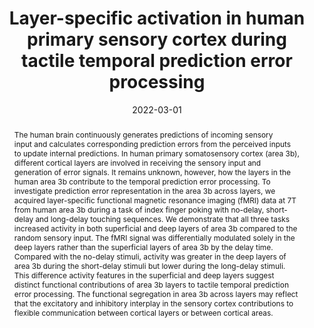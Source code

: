 ---
title: "Layer-specific activation in human primary sensory cortex during tactile temporal prediction error processing"

date: 2022-03-01
authors_string: Y. Yu, L. Huber, J. Yang, M. Fukunaga, Y. Chai, D. Jangraw, G. Chen, D. Handwerker, P. Molfese, Y. Ejima, N. Sadato, J. Wu, Peter Bandettini
authors:
   - Y. Yu
   - L. Huber
   - J. Yang
   - M. Fukunaga
   - Y. Chai
   - D. Jangraw
   - G. Chen
   - D. Handwerker
   - P. Molfese
   - Y. Ejima
   - N. Sadato
   - J. Wu
   - Peter Bandettini
author_ids:
   - renzo_huber
   - yuhui_chai
   - dan_handwerker
   - pete_molfese
   - peter_bandettini
journal: 'NeuroImage'
volume: 248.0
issue: 
pages: 118867
book_title: ''
publisher: ''
isbn: 
abstract: 'The human brain continuously generates predictions of incoming sensory input and calculates corresponding prediction errors from the perceived inputs to update internal predictions. In human primary somatosensory cortex (area 3b), different cortical layers are involved in receiving the sensory input and generation of error signals. It remains unknown, however, how the layers in the human area 3b contribute to the temporal prediction error processing. To investigate prediction error representation in the area 3b across layers, we acquired layer-specific functional magnetic resonance imaging (fMRI) data at 7T from human area 3b during a task of index finger poking with no-delay, short-delay and long-delay touching sequences. We demonstrate that all three tasks increased activity in both superficial and deep layers of area 3b compared to the random sensory input. The fMRI signal was differentially modulated solely in the deep layers rather than the superficial layers of area 3b by the delay time. Compared with the no-delay stimuli, activity was greater in the deep layers of area 3b during the short-delay stimuli but lower during the long-delay stimuli. This difference activity features in the superficial and deep layers suggest distinct functional contributions of area 3b layers to tactile temporal prediction error processing. The functional segregation in area 3b across layers may reflect that the excitatory and inhibitory interplay in the sensory cortex contributions to flexible communication between cortical layers or between cortical areas.'
project_id: layer_fmri
paper_url: https://www.sciencedirect.com/science/article/pii/S1053811921011381
doi: https://doi.org/10.1016/j.neuroimage.2021.118867
data_loc: ''
code_loc: ''
file: '/assets/publications/'
file_name: ''
type: journal_article
pub_str: 'NeuroImage (2022) 248118867'
layout: publication 
---